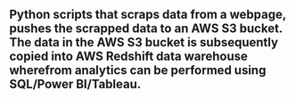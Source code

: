 ## Python scripts that scraps data from a webpage, pushes the scrapped data to an AWS S3 bucket. The data in the AWS S3 bucket is subsequently copied into AWS Redshift data warehouse wherefrom analytics can be performed using SQL/Power BI/Tableau.
